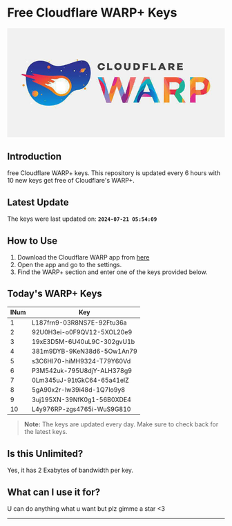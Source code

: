 
# Free Cloudflare WARP+ Keys

![Banner](asset/IMG_20240629_142710_129.jpg)

## Introduction

free Cloudflare WARP+ keys. This repository is updated every 6 hours with 10 new keys get free of Cloudflare's WARP+.

## Latest Update

The keys were last updated on: **`2024-07-21 05:54:09`**

## How to Use

1. Download the Cloudflare WARP app from [here](https://1.1.1.1/)
2. Open the app and go to the settings.
3. Find the WARP+ section and enter one of the keys provided below.

## Today's WARP+ Keys

| INum | Key |
|-------|-----|
| 1     | L187frn9-03R8NS7E-92Ftu36a               |
| 2     | 92U0H3ei-o0F9QV12-5XOL20e9               |
| 3     | 19xE3D5M-6U40uL9C-302gvU1b               |
| 4     | 381m9DYB-9KeN38d6-5Ow1An79               |
| 5     | s3C6HI70-hiMH9324-T79Y60Vd               |
| 6     | P3M542uk-795U8djY-ALH378g9               |
| 7     | 0Lm345uJ-91tGkC64-65a41elZ               |
| 8     | 5gA90x2r-lw39i48d-1Q7Io9y8               |
| 9     | 3uj195XN-39NfK0g1-56B0XDE4               |
| 10    | L4y976RP-zgs4765i-WuS9G810               |


> **Note:** The keys are updated every day. Make sure to check back for the latest keys.

## Is this Unlimited?

Yes, it has 2 Exabytes of bandwidth per key.

## What can I use it for?
U can do anything what u want but plz gimme a star <3

---
